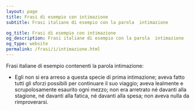 ```yaml
---
layout: page
title: Frasi di esempio con intimazione 
subtitle: Frasi italiane di esempio con la parola  intimazione

og_title: Frasi di esempio con intimazione 
og_description: Frasi italiane di esempio con la parola  intimazione
og_type: website
permalink: /frasi/i/intimazione.html
---
```


Frasi italiane di esempio contenenti la parola intimazione:


- Egli non si era arreso a questa specie di prima intimazione; aveva fatto tutti gli sforzi possibili per continuare il suo viaggio; aveva lealmente e scrupolosamente esaurito ogni mezzo; non era arretrato né davanti alla stagione, né davanti alla fatica, né davanti alla spesa; non aveva nulla da rimproverarsi.
